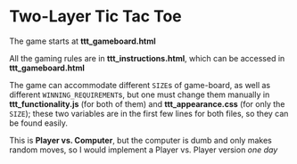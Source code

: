 # Two-Layer Tic Tac Toe #

The game starts at **ttt_gameboard.html**

All the gaming rules are in **ttt_instructions.html**, which can be accessed in **ttt_gameboard.html**

The game can accommodate different `SIZE`s of game-board, as well as different `WINNING_REQUIREMENT`s, but one must change them manually in **ttt_functionality.js** (for both of them) and **ttt_appearance.css** (for only the `SIZE`); these two variables are in the first few lines for both files, so they can be found easily.

This is **Player vs. Computer**, but the computer is dumb and only makes random moves, so I would implement a Player vs. Player version _one day_
